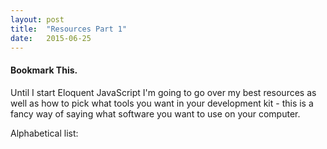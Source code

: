 ```yaml
---
layout: post
title:  "Resources Part 1"
date:   2015-06-25
---
```

#### Bookmark This.

Until I start Eloquent JavaScript I'm going to go over my best resources as well as how to pick what tools you want in your development kit - this is a fancy way of saying what software you want to use on your computer.

Alphabetical list:
